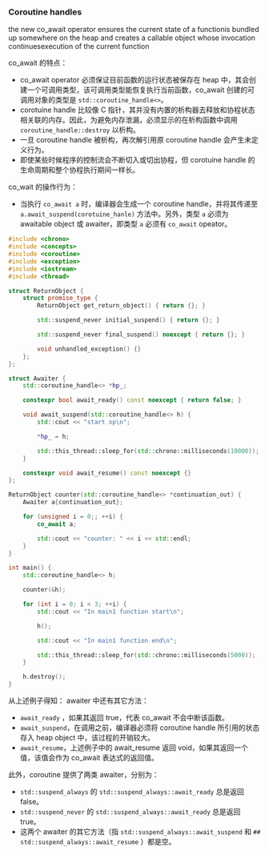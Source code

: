 ### Coroutine handles
the new co_await operator ensures the current state of a functionis bundled up somewhere on the heap and creates a callable object whose invocation continuesexecution of the current function

 co_await 的特点：
* co_await operator 必须保证目前函数的运行状态被保存在 heap 中，其会创建一个可调用类型，该可调用类型能恢复执行当前函数，co_await 创建的可调用对象的类型是 `std::coroutine_handle<>`。
* corotuine handle 比较像 C 指针，其并没有内置的析构器去释放和协程状态相关联的内存。因此，为避免内存泄漏，必须显示的在析构函数中调用`coroutine_handle::destroy` 以析构。
* 一旦 coroutine handle 被析构，再次解引用原 coroutine handle 会产生未定义行为。
* 即使某些时候程序的控制流会不断切入或切出协程，但 corotuine handle 的生命周期和整个协程执行期间一样长。

co_wait 的操作行为：
* 当执行 `co_await a` 时，编译器会生成一个 coroutine handle，并将其传递至 `a.await_suspend(corotuine_hanle)` 方法中。另外，类型 `a` 必须为 awaitable object 或 awaiter，即类型 `a` 必须有 `co_await` opeator。


```cpp
#include <chrono>
#include <concepts>
#include <coroutine>
#include <exception>
#include <iostream>
#include <thread>

struct ReturnObject {
    struct promise_type {
        ReturnObject get_return_object() { return {}; }

        std::suspend_never initial_suspend() { return {}; }

        std::suspend_never final_suspend() noexcept { return {}; }

        void unhandled_exception() {}
    };
};

struct Awaiter {
    std::coroutine_handle<> *hp_;

    constexpr bool await_ready() const noexcept { return false; }

    void await_suspend(std::coroutine_handle<> h) {
        std::cout << "start op\n";

        *hp_ = h;

        std::this_thread::sleep_for(std::chrono::milliseconds(10000));
    }

    constexpr void await_resume() const noexcept {}
};

ReturnObject counter(std::coroutine_handle<> *continuation_out) {
    Awaiter a{continuation_out};

    for (unsigned i = 0;; ++i) {
        co_await a;

        std::cout << "counter: " << i << std::endl;
    }
}

int main() {
    std::coroutine_handle<> h;

    counter(&h);

    for (int i = 0; i < 3; ++i) {
        std::cout << "In main1 function start\n";

        h();

        std::cout << "In main1 function end\n";

        std::this_thread::sleep_for(std::chrono::milliseconds(5000));
    }

    h.destroy();
}
```



从上述例子得知：
awaiter 中还有其它方法：
* `await_ready` ，如果其返回 true，代表 co_await 不会中断该函数。
* `await_suspend`，在调用之前，编译器必须将 coroutine handle 所引用的状态存入 heap object 中，该过程的开销较大。
* `await_resume`，上述例子中的 await_resume 返回 void，如果其返回一个值，该值会作为 co_await 表达式的返回值。

此外，coroutine 提供了两类 awaiter，分别为：
* `std::suspend_always` 的 `std::suspend_always::await_ready` 总是返回 false。
* `std::suspend_never` 的 `std::suspend_always::await_ready` 总是返回 true。
* 这两个 awaiter 的其它方法（指 `std::suspend_always::await_suspend` 和 `## std::suspend_always::await_resume` ）都是空。